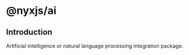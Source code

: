 # @nyxjs/ai

## Introduction

Artificial intelligence or natural language processing integration package.
